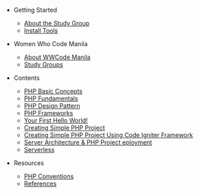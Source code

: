 - Getting Started
  - [About the Study Group](README.md)
  - [Install Tools](getting_started/install_tools.md)

- Women Who Code Manila
  - [About WWCode Manila](wwcodemanila/about.md)
  - [Study Groups](wwcodemanila/study_groups.md)

- Contents
  - [PHP Basic Concepts](contents/basic_concepts.md)
  - [PHP Fundamentals](contents/php_fundamental.md)
  - [PHP Design Pattern](contents/desing_pattern.md)
  - [PHP Frameworks](contents/php_frameworks.md)
  - [Your First Hello World!](contents/hello_world.md)
  - [Creating Simple PHP Project](contents/simple_project.md)
  - [Creating Simple PHP Project Using Code Igniter Framework](contents/codeigniter.md)
  - [Server Architecture & PHP Project eployment](contents/architecture.md)
  - [Serverless](contents/serverless.md)
  
- Resources
  - [PHP Conventions](resources/php_conventions.md)
  - [References](resources/references.md)
